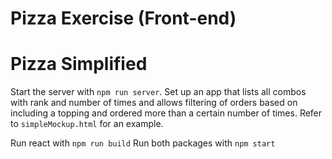 # Pizza Exercise (Front-end)

# Pizza Simplified
Start the server with `npm run server`. Set up an app that lists all combos with rank and number of times and allows filtering of orders based on including a topping and ordered more than a certain number of times. 
Refer to `simpleMockup.html` for an example. 

Run react with `npm run build`
Run both packages with `npm start`